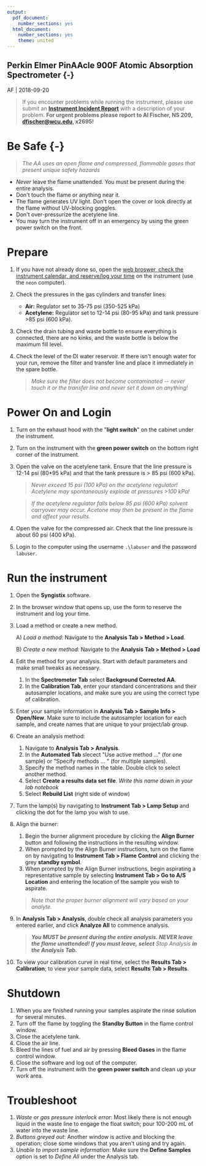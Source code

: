 ```yaml
---
output:
  pdf_document: 
    number_sections: yes
  html_document: 
    number_sections: yes
    theme: united
---
```

Perkin Elmer PinAAcle 900F Atomic Absorption Spectrometer {-}
--------
AF | 2018-09-20

> If you encounter problems while running the instrument, please use submit an [**Instrument Incident Report**](https://docs.google.com/forms/d/e/1FAIpQLSc96MiK73kKP06KEZpR0-O7zETCLvWgQtLp_bKEynosUKqpNg/viewform) with a description of your problem.  **For urgent problems please report to Al Fischer, NS 209, dfischer@wcu.edu, x2695!**

# Be Safe {-}

> *The AA uses an open flame and compressed, flammable gases that present unique safety hazards*

- *Never* leave the flame unattended. You must be present during the entire analysis.
- Don't touch the flame or anything near it.
- The flame generates UV light.  Don't open the cover or look directly at the flame without UV-blocking goggles.
- Don't over-pressurize the acetylene line.
- You may turn the instrument off in an emergency by using the green power switch on the front.

# Prepare
1. If you have not already done so, open the [web broswer, check the instrument calendar, and reserve/log your time](https://www.wcu.edu/learn/departments-schools-colleges/cas/science-and-math/chemphys/instrumentation/instrumentation-schedules/pe-faas-schedule/) on the instrument (use the `neon` computer).
1. Check the pressures in the gas cylinders and transfer lines:
      - **Air:** Regulator set to 35-75 psi (350-525 kPa)
      - **Acetylene:** Regulator set to 12-14 psi (80-95 kPa) and tank pressure >85 psi (600 kPa).

1. Check the drain tubing and waste bottle to ensure everything is connected, there are no kinks, and the waste bottle is below the maximum fill level.
1. Check the level of the DI water reservoir. If there isn't enough water for your run, remove the filter and transfer line and place it immediately in the spare bottle.

      > *Make sure the filter does not become contaminated -- never touch it or the transfer line and never set it down on anything!*

# Power On and Login
1. Turn on the exhaust hood with the "**light switch**" on the cabinet under the instrument.
1. Turn on the instrument with the **green power switch** on the bottom right corner of the instrument.
1. Open the valve on the acetylene tank. Ensure that the line pressure is 12-14 psi (80*95 kPa) and that the tank pressure is > 85 psi (600 kPa).

      > *Never exceed 15 psi (100 kPa) on the acetylene regulator! Acetylene may spontaneously explode at pressures >100 kPa!*

      > *If the acetylene regulator falls below 85 psi (600 kPa) solvent carryover may occur.  Acetone may then be present in the flame and affect your results.*

1. Open the valve for the compressed air.  Check that the line pressure is about 60 psi (400 kPa).
1. Login to the computer using the username `.\labuser` and the password `labuser`.

# Run the instrument
1. Open the **Syngistix** software.
1. In the browser window that opens up, use the form to reserve the instrument and log your time.
1. Load a method or create a new method.     

    A) *Load a method*: Navigate to the **Analysis Tab > Method > Load**.

    B) *Create a new method:* Navigate to the **Analysis Tab > Method > Load**

1. Edit the method for your analysis.  Start with default parameters and make small tweaks as necessary.     
    1. In the **Spectrometer Tab** select **Background Corrected AA**.     
    1. In the **Calibration Tab**, enter your standard concentrations and their autosampler locations, and make sure you are using the correct type of calibration.
1. Enter your sample information in **Analysis Tab > Sample Info > Open/New**.  Make sure to include the autosampler location for each sample, and create names that are unique to your project/lab group.
1. Create an analysis method:
    1. Navigate to **Analysis Tab > Analysis**.
    1. In the **Automated Tab** slecect "Use active method ..." (for one sample) or "Specify methods ... " (for multiple samples).
    1. Specify the method names in the table.  Double click to select another method.
    1. Select **Create a results data set file**.  *Write this name down in your lab notebook*
    1. Select **Rebuild List** (right side of window)
1. Turn the lamp(s) by navigating to **Instrument Tab > Lamp Setup** and clicking the dot for the lamp you wish to use.
1. Align the burner:
    1. Begin the burner alignment procedure by clicking the **Align Burner** button and following the instructions in the resulting window.
    1. When prompted by the Align Burner instructions, turn on the flame on by navigating to **Instrument Tab > Flame Control** and clicking the grey **standby symbol**.
    1. When prompted by the Align Burner instructions, begin aspirating a representative sample by selecting **Instrument Tab > Go to A/S Location** and entering the location of the sample you wish to aspirate.

      > *Note that the proper burner alignment will vary based on your analyte.*

1.  In **Analysis Tab > Analysis**, double check all analysis parameters you entered earlier, and click **Analyze All** to commence analysis.

      > ***You MUST be present during the entire analysis.  NEVER leave the flame unattended! If you must leave, select*** *Stop Analysis* ***in the Analysis Tab.***

1. To view your calibration curve in real time, select the **Results Tab > Calibration**; to view your sample data, select **Results Tab > Results**.

# Shutdown

1. When you are finished running your samples aspirate the rinse solution for several minutes.
1. Turn off the flame by toggling the **Standby Button** in the flame control window.
1. Close the acetylene tank.
1. Close the air line.
1. Bleed the lines of fuel and air by pressing **Bleed Gases** in the flame control window.
1. Close the software and log out of the computer.
1. Turn off the instrument with the **green power switch** and clean up your work area.

# Troubleshoot

1. *Waste or gas pressure interlock error*: Most likely there is not enough liquid in the waste line to engage the float switch; pour 100-200 mL of water into the waste line.
1. *Buttons greyed out*: Another window is active and blocking the operation; close some windows that you aren't using and try again.
1. *Unable to import sample information*: Make sure the **Define Samples** option is set to *Define All* under the Analysis tab.
